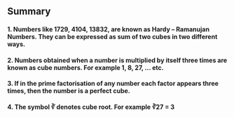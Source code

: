 ## Summary
#### 1. Numbers like 1729, 4104, 13832, are known as Hardy – Ramanujan Numbers. They can be expressed as sum of two cubes in two different ways.
#### 2. Numbers obtained when a number is multiplied by itself three times are known as cube numbers. For example 1, 8, 27, ... etc.
#### 3. If in the prime factorisation of any number each factor appears three times, then the number is a perfect cube.
#### 4. The symbol ∛ denotes cube root. For example ∛27 = 3
